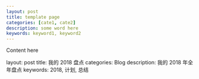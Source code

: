 ```yaml
---
layout: post
title: template page
categories: [cate1, cate2]
description: some word here
keywords: keyword1, keyword2
---
```


Content here

layout: post
title: 我的 2018 盘点
categories: Blog
description: 我的 2018 年全年盘点
keywords: 2018, 计划, 总结

